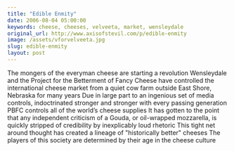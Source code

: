 ```yaml
---
title: "Edible Enmity"
date: 2006-08-04 05:00:00
keywords: cheese, cheeses, velveeta, market, wensleydale
original_url: http://www.axisofstevil.com/p/edible-enmity
image: /assets/vforvelveeta.jpg
slug: edible-enmity
layout: post
---
```


The mongers of the everyman cheese are starting a revolution  Wensleydale and the Project for the Betterment of Fancy Cheese have controlled the international cheese market from a quiet cow farm outside East Shore, Nebraska for many years  Due in large part to an ingenious set of media controls, indoctrinated stronger and stronger with every passing generation PBFC controls all of the world’s cheese supplies It has gotten to the point that any independent criticism of a Gouda, or oil-wrapped mozzarella, is quickly stripped of credibility by inexplicably loud rhetoric This tight net around thought has created a lineage of &quot;historically better&quot; cheeses The players of this society are determined by their age in the cheese culture


